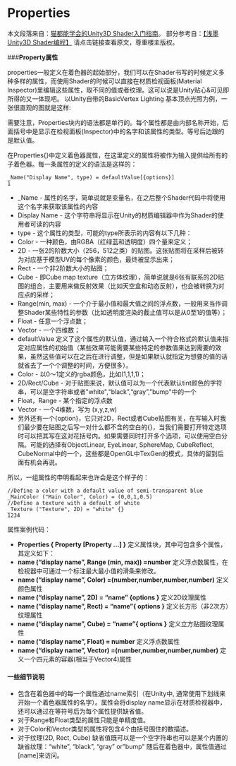 

# Properties

本文段落来自：[猫都能学会的Unity3D Shader入门指南](http://blog.csdn.net/zhuangyou123/article/details/26077783)。
 部分参考自：[【浅墨Unity3D Shader编程】](http://blog.csdn.net/poem_qianmo/article/details/40955607)
 请点击链接查看原文，尊重楼主版权。

\###**Property属性**

properties一般定义在着色器的起始部分，我们可以在Shader书写的时候定义多种多样的属性，而使用Shader的时候可以直接在材质检视面板(Material  Inspector)里编辑这些属性，取不同的值或者纹理。这可以说是Unity贴心&可见即所得的又一体现吧。
 以Unity自带的BasicVertex Lighting 基本顶点光照为例，一张很直观的图就是这样:



需要注意，Properties块内的语法都是单行的。每个属性都是由内部名称开始，后面括号中是显示在检视面板(Inspector)中的名字和该属性的类型。等号后边跟的是默认值。

在Properties{}中定义着色器属性，在这里定义的属性将被作为输入提供给所有的子着色器。每一条属性的定义的语法是这样的：

```
_Name("Display Name", type) = defaultValue[{options}]
1
```

- _Name - 属性的名字，简单说就是变量名，在之后整个Shader代码中将使用这个名字来获取该属性的内容
- Display Name - 这个字符串将显示在Unity的材质编辑器中作为Shader的使用者可读的内容
- type - 这个属性的类型，可能的type所表示的内容有以下几种：
- Color - 一种颜色，由RGBA（红绿蓝和透明度）四个量来定义；
- 2D - 一张2的阶数大小（256，512之类）的贴图。这张贴图将在采样后被转为对应基于模型UV的每个像素的颜色，最终被显示出来；
- Rect - 一个非2阶数大小的贴图；
- Cube - 即Cube map texture（立方体纹理），简单说就是6张有联系的2D贴图的组合，主要用来做反射效果（比如天空盒和动态反射），也会被转换为对应点的采样；
- Range(min, max) - 一个介于最小值和最大值之间的浮点数，一般用来当作调整Shader某些特性的参数（比如透明度渲染的截止值可以是从0至1的值等）；
- Float - 任意一个浮点数；
- Vector - 一个四维数；
- defaultValue 定义了这个属性的默认值，通过输入一个符合格式的默认值来指定对应属性的初始值（某些效果可能需要某些特定的参数值来达到需要的效果，虽然这些值可以在之后在进行调整，但是如果默认就指定为想要的值的话就省去了一个个调整的时间，方便很多）。
- Color - 以0～1定义的rgba颜色，比如(1,1,1,1)；
- 2D/Rect/Cube - 对于贴图来说，默认值可以为一个代表默认tint颜色的字符串，可以是空字符串或者"white",“black”,“gray”,"bump"中的一个
- Float，Range - 某个指定的浮点数
- Vector - 一个4维数，写为 (x,y,z,w)
- 另外还有一个{option}，它只对2D，Rect或者Cube贴图有关，在写输入时我们最少要在贴图之后写一对什么都不含的空白的{}，当我们需要打开特定选项时可以把其写在这对花括号内。如果需要同时打开多个选项，可以使用空白分隔。可能的选择有ObjectLinear,  EyeLinear, SphereMap, CubeReflect,  CubeNormal中的一个，这些都是OpenGL中TexGen的模式，具体的留到后面有机会再说。

所以，一组属性的申明看起来也许会是这个样子的：

```
//Define a color with a default value of semi-transparent blue
_MainColor ("Main Color", Color) = (0,0,1,0.5)  
//Define a texture with a default of white
_Texture ("Texture", 2D) = "white" {}  
1234
```

属性案例代码：

- **Properties { Property [Property …] }**
   定义属性块，其中可包含多个属性，其定义如下：
- **name (“display name”, Range (min, max)) =number**
   定义浮点数属性，在检视器中可通过一个标注最大最小值的滑条来修改。
- **name (“display name”, Color) =(number,number,number,number)**
   定义颜色属性
- **name (“display name”, 2D) = “name” {options }**
   定义2D纹理属性
- **name (“display name”, Rect) = “name”{ options }**
   定义长方形（非2次方）纹理属性
- **name (“display name”, Cube) = “name”{ options }**
   定义立方贴图纹理属性
- **name (“display name”, Float) = number**
   定义浮点数属性
- **name (“display name”, Vector) =(number,number,number,number)**
   定义一个四元素的容器(相当于Vector4)属性

#### 一些细节说明

- 包含在着色器中的每一个属性通过name索引（在Unity中, 通常使用下划线来开始一个着色器属性的名字）。属性会将display name显示在材质检视器中，还可以通过在等符号后为每个属性提供缺省值。
- 对于Range和Float类型的属性只能是单精度值。
- 对于Color和Vector类型的属性将包含4个由括号围住的数描述。
- 对于纹理(2D, Rect, Cube) 缺省值既可以是一个空字符串也可以是某个内置的缺省纹理：“white”, “black”, “gray” or"bump"
   随后在着色器中，属性值通过[name]来访问。